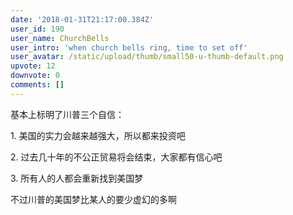 ```yaml
---
date: '2018-01-31T21:17:00.384Z'
user_id: 190
user_name: ChurchBells
user_intro: 'when church bells ring, time to set off'
user_avatar: /static/upload/thumb/small50-u-thumb-default.png
upvote: 12
downvote: 0
comments: []
---
```


基本上标明了川普三个自信：

1\. 美国的实力会越来越强大，所以都来投资吧

2\. 过去几十年的不公正贸易将会结束，大家都有信心吧

3\. 所有人的人都会重新找到美国梦

不过川普的美国梦比某人的要少虚幻的多啊
